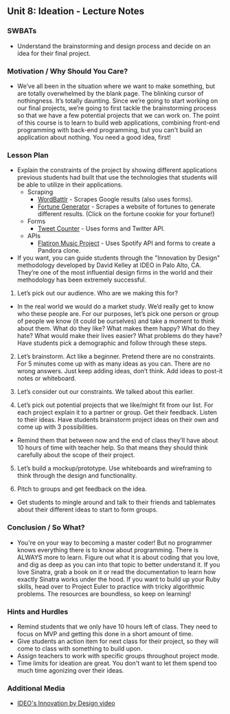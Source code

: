 ## Unit 8: Ideation - Lecture Notes

### SWBATs
+ Understand the brainstorming and design process and decide on an idea for their final project.

### Motivation / Why Should You Care?
+ We’ve all been in the situation where we want to make something, but are totally overwhelmed by the blank page. The blinking cursor of nothingness. It’s totally daunting. Since we’re going to start working on our final projects, we’re going to first tackle the brainstorming process so that we have a few potential projects that we can work on. The point of this course is to learn to build web applications, combining front-end programming with back-end programming, but you can't build an application about nothing. You need a good idea, first!

### Lesson Plan
+ Explain the constraints of the project by showing different applications previous students had built that use the technologies that students will be able to utilize in their applications. 
  + Scraping
    + [WordBattlr](http://wordbattlr.herokuapp.com/) - Scrapes Google results (also uses forms).
    + [Fortune Generator](http://fortune-generator.herokuapp.com) - Scrapes a website of fortunes to generate different results. (Click on the fortune cookie for your fortune!)
  + Forms
    +  [Tweet Counter](https://stormy-crag-3017.herokuapp.com/) - Uses forms and Twitter API.
  + APIs
    + [Flatiron Music Project](https://flatiron-music-project.herokuapp.com/) - Uses Spotify API and forms to create a Pandora clone.
+ If you want, you can guide students through the "Innovation by Design" methodology developed by David Kelley at IDEO in Palo Alto, CA. They’re one of the most influential design firms in the world and their methodology has been extremely successful.

1. Let’s pick out our audience. Who are we making this for?
+ In the real world we would do a market study. We’d really get to know who these people are. For our purposes, let’s pick one person or group of people we know (it could be ourselves) and take a moment to think about them. What do they like? What makes them happy? What do they hate? What would make their lives easier? What problems do they have? Have students pick a demographic and follow through these steps.

2. Let’s brainstorm. Act like a beginner. Pretend there are no constraints. For 5 minutes come up with as many ideas as you can. There are no wrong answers. Just keep adding ideas, don’t think. Add ideas to post-it notes or whiteboard.

3. Let’s consider out our constraints. We talked about this earlier.

4. Let’s pick out potential projects that we like/might fit from our list. For each project explain it to a partner or group. Get their feedback. Listen to their ideas. Have students brainstorm project ideas on their own and come up with 3 possibilities.
  + Remind them that between now and the end of class they’ll have about 10 hours of time with teacher help. So that means they should think carefully about the scope of their project.

5. Let’s build a mockup/prototype. Use whiteboards and wireframing to think through the design and functionality.

6. Pitch to groups and get feedback on the idea.
+ Get students to mingle around and talk to their friends and tablemates about their different ideas to start to form groups.

### Conclusion / So What?
+ You're on your way to becoming a master coder! But no programmer knows everything there is to know about programming. There is ALWAYS more to learn. Figure out what it is about coding that you love, and dig as deep as you can into that topic to better understand it. If you love Sinatra, grab a book on it or read the documentation to learn how exactly Sinatra works under the hood. If you want to build up your Ruby skills, head over to Project Euler to practice with tricky algorithmic problems. The resources are boundless, so keep on learning!

### Hints and Hurdles
+ Remind students that we only have 10 hours left of class. They need to focus on MVP and getting this done in a short amount of time.
+ Give students an action item for next class for their project, so they will come to class with something to build upon.
+ Assign teachers to work with specific groups throughout project mode.
+ Time limits for ideation are great. You don't want to let them spend too much time agonizing over their ideas.

### Additional Media
+ [IDEO's Innovation by Design video](https://www.youtube.com/watch?v=M66ZU2PCIcM)